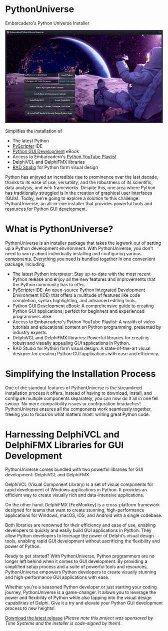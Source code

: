 # PythonUniverse
Embarcadero's Python Universe Installer

![PythonUniverseLauncher](/images/PythonUniverseLauncher.png)

Simplifies the installation of 
* The latest Python
* [PyScripter](https://www.embarcadero.com/free-tools/pyscripter/free-download) IDE
* [Python GUI Development](https://pythongui.org/) eBook
* Access to Embarcadero's [Python YouTube Playlist](https://www.youtube.com/playlist?list=PLwUPJvR9mZHhtW2q12PpuFhEHabUlN1Po)
* DelphiVCL and DelphiFMX libraries
* [RAD Studio](https://www.embarcadero.com/products/rad-studio) for Python form visual design

Python has enjoyed an incredible rise to prominence over the last decade, thanks to its ease of use, versatility, and the robustness of its scientific, data analysis, and web frameworks. Despite this, one area where Python has traditionally struggled is in the creation of graphical user interfaces (GUIs). Today, we're going to explore a solution to this challenge: PythonUniverse, an all-in-one installer that provides powerful tools and resources for Python GUI development.

# What is PythonUniverse?
PythonUniverse is an installer package that takes the legwork out of setting up a Python development environment. With PythonUniverse, you don't need to worry about individually installing and configuring various components. Everything you need is bundled together in one convenient package, including:

* The latest Python interpreter: Stay up-to-date with the most recent Python release and enjoy all the new features and improvements that the Python community has to offer.
* PyScripter IDE: An open-source Python Integrated Development Environment (IDE) that offers a multitude of features like code completion, syntax highlighting, and advanced editing tools.
* Python GUI Development eBook: A comprehensive guide to creating Python GUI applications, perfect for beginners and experienced programmers alike.
* Access to Embarcadero's Python YouTube Playlist: A wealth of video tutorials and educational content on Python programming, presented by industry experts.
* DelphiVCL and DelphiFMX libraries: Powerful libraries for creating robust and visually appealing GUI applications in Python.
* RAD Studio for Python form visual design: A state-of-the-art visual designer for creating Python GUI applications with ease and efficiency.

# Simplifying the Installation Process
One of the standout features of PythonUniverse is the streamlined installation process it offers. Instead of having to download, install, and configure multiple components separately, you can now do it all in one fell swoop. No more compatibility issues or configuration headaches! PythonUniverse ensures all the components work seamlessly together, freeing you to focus on what matters most: writing great Python code.

# Harnessing DelphiVCL and DelphiFMX Libraries for GUI Development
PythonUniverse comes bundled with two powerful libraries for GUI development: DelphiVCL and DelphiFMX.

DelphiVCL (Visual Component Library) is a set of visual components for rapid development of Windows applications in Python. It provides an efficient way to create visually rich and data-intensive applications.

On the other hand, DelphiFMX (FireMonkey) is a cross-platform framework designed for teams that want to create stunning, high-performance applications for Windows, macOS, iOS, and Android with a single codebase.

Both libraries are renowned for their efficiency and ease of use, enabling developers to quickly and easily build GUI applications in Python. They allow Python developers to leverage the power of Delphi's visual design tools, enabling rapid GUI development without sacrificing the flexibility and power of Python.

Ready to get started?
With PythonUniverse, Python programmers are no longer left behind when it comes to GUI development. By providing a simplified setup process and a suite of powerful tools and resources, PythonUniverse empowers Python developers to create visually stunning and high-performance GUI applications with ease.

Whether you're a seasoned Python developer or just starting your coding journey, PythonUniverse is a game-changer. It allows you to leverage the power and flexibility of Python while also tapping into the visual design capabilities of Delphi. Give it a try and elevate your Python GUI development process to new heights!

[Download the latest release](https://github.com/Embarcadero/PythonUniverse/releases)
(*Please note this project was sponsored by Time Systems and the installer is code-signed by them*).

